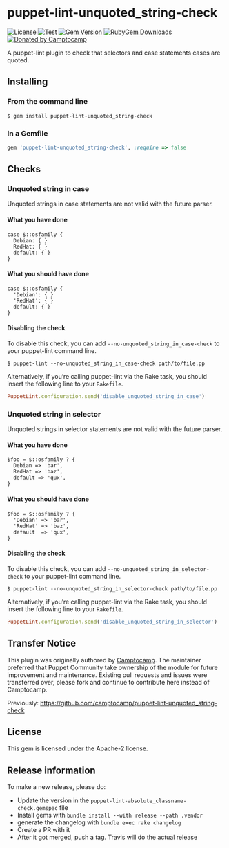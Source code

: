 puppet-lint-unquoted_string-check
=================================

[![License](https://img.shields.io/github/license/voxpupuli/puppet-lint-unquoted_string-check.svg)](https://github.com/voxpupuli/puppet-lint-unquoted_string-check/blob/master/LICENSE)
[![Test](https://github.com/voxpupuli/puppet-lint-param-docs/actions/workflows/test.yml/badge.svg)](https://github.com/voxpupuli/puppet-lint-param-docs/actions/workflows/test.yml)
[![Gem Version](https://img.shields.io/gem/v/puppet-lint-unquoted_string-check.svg)](https://rubygems.org/gems/puppet-lint-unquoted_string-check)
[![RubyGem Downloads](https://img.shields.io/gem/dt/puppet-lint-unquoted_string-check.svg)](https://rubygems.org/gems/puppet-lint-unquoted_string-check)
[![Donated by Camptocamp](https://img.shields.io/badge/donated%20by-camptocamp-fb7047.svg)](#transfer-notice)

A puppet-lint plugin to check that selectors and case statements cases are quoted.

## Installing

### From the command line

```shell
$ gem install puppet-lint-unquoted_string-check
```

### In a Gemfile

```ruby
gem 'puppet-lint-unquoted_string-check', :require => false
```

## Checks

### Unquoted string in case

Unquoted strings in case statements are not valid with the future parser.

#### What you have done

```puppet
case $::osfamily {
  Debian: { }
  RedHat: { }
  default: { }
}
```

#### What you should have done

```puppet
case $::osfamily {
  'Debian': { }
  'RedHat': { }
  default: { }
}
```

#### Disabling the check

To disable this check, you can add `--no-unquoted_string_in_case-check` to your puppet-lint command line.

```shell
$ puppet-lint --no-unquoted_string_in_case-check path/to/file.pp
```

Alternatively, if you’re calling puppet-lint via the Rake task, you should insert the following line to your `Rakefile`.

```ruby
PuppetLint.configuration.send('disable_unquoted_string_in_case')
```


### Unquoted string in selector

Unquoted strings in selector statements are not valid with the future parser.

#### What you have done

```puppet
$foo = $::osfamily ? {
  Debian => 'bar',
  RedHat => 'baz',
  default => 'qux',
}
```

#### What you should have done

```puppet
$foo = $::osfamily ? {
  'Debian' => 'bar',
  'RedHat' => 'baz',
  default  => 'qux',
}
```

#### Disabling the check

To disable this check, you can add `--no-unquoted_string_in_selector-check` to your puppet-lint command line.

```shell
$ puppet-lint --no-unquoted_string_in_selector-check path/to/file.pp
```

Alternatively, if you’re calling puppet-lint via the Rake task, you should insert the following line to your `Rakefile`.

```ruby
PuppetLint.configuration.send('disable_unquoted_string_in_selector')
```

## Transfer Notice

This plugin was originally authored by [Camptocamp](http://www.camptocamp.com).
The maintainer preferred that Puppet Community take ownership of the module for future improvement and maintenance.
Existing pull requests and issues were transferred over, please fork and continue to contribute here instead of Camptocamp.

Previously: https://github.com/camptocamp/puppet-lint-unquoted_string-check

## License

This gem is licensed under the Apache-2 license.

## Release information

To make a new release, please do:
* Update the version in the `puppet-lint-absolute_classname-check.gemspec` file
* Install gems with `bundle install --with release --path .vendor`
* generate the changelog with `bundle exec rake changelog`
* Create a PR with it
* After it got merged, push a tag. Travis will do the actual release
